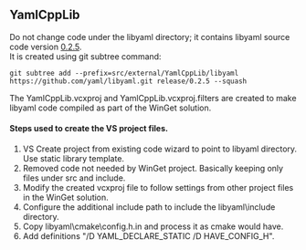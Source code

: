 ## YamlCppLib

Do not change code under the libyaml directory; it contains libyaml source code version [0.2.5](https://github.com/yaml/libyaml/releases/tag/0.2.5).  
It is created using git subtree command:

    git subtree add --prefix=src/external/YamlCppLib/libyaml https://github.com/yaml/libyaml.git release/0.2.5 --squash

The YamlCppLib.vcxproj and YamlCppLib.vcxproj.filters are created to make libyaml code compiled as part of the WinGet solution.

#### Steps used to create the VS project files.

1. VS Create project from existing code wizard to point to libyaml directory. Use static library template.
2. Removed code not needed by WinGet project. Basically keeping only files under src and include.
3. Modify the created vcxproj file to follow settings from other project files in the WinGet solution.
4. Configure the additional include path to include the libyaml\include directory.
5. Copy libyaml\cmake\config.h.in and process it as cmake would have.
6. Add definitions "/D YAML_DECLARE_STATIC /D HAVE_CONFIG_H".